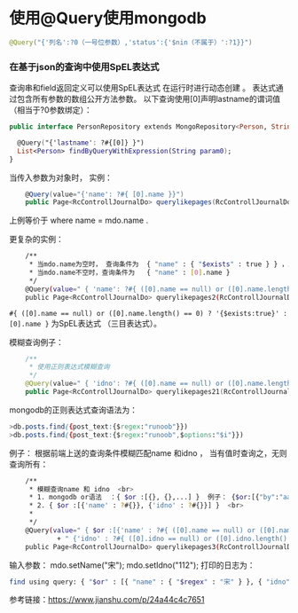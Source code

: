 # 使用@Query使用mongodb

```java
@Query("{'列名':?0（一号位参数）,'status':{'$nin（不属于）':?1}}")
```

### 在基于json的查询中使用SpEL表达式

查询串和field返回定义可以使用SpEL表达式 在运行时进行动态创建 。
 表达式通过包含所有参数的数组公开方法参数。 以下查询使用[0]声明lastname的谓词值（相当于?0参数绑定）：



```kotlin
public interface PersonRepository extends MongoRepository<Person, String>

  @Query("{'lastname': ?#{[0]} }")
  List<Person> findByQueryWithExpression(String param0);
}
```

当传入参数为对象时， 实例：



```csharp
    @Query(value="{'name': ?#{ [0].name }}")
    public Page<RcControllJournalDo> querylikepages(RcControllJournalDo mdo, Pageable pageable);
```

上例等价于 where name = mdo.name .

更复杂的实例：



```bash
    /**
     * 当mdo.name为空时， 查询条件为  { "name" : { "$exists" : true } } ，即查询所有name列存在的记录（包括值为null的记录，但是对于没有name列的查询不到） ；
     * 当mdo.name不空时，查询条件为   { "name" : [0].name }
     */
    @Query(value=" { 'name': ?#{ ([0].name == null) or ([0].name.length() == 0)  ? '{$exists:true}' : [0].name } } ")
    public Page<RcControllJournalDo> querylikepages2(RcControllJournalDo mdo, Pageable pageable);
```

`#{ ([0].name == null) or ([0].name.length() == 0) ? '{$exists:true}' : [0].name }` 为SpEL表达式  （三目表达式）。

模糊查询例子：



```kotlin
    /**
     * 使用正则表达式模糊查询 
     */
    @Query(value=" { 'idno': ?#{ ([0].name == null) or ([0].name.length() == 0)  ? {$exists:true} : {$regex: [0].name } } } ")
    public Page<RcControllJournalDo> querylikepages21(RcControllJournalDo mdo, Pageable pageable);
```

mongodb的正则表达式查询语法为：



```css
>db.posts.find({post_text:{$regex:"runoob"}})
>db.posts.find({post_text:{$regex:"runoob",$options:"$i"}}) 
```

例子：
 根据前端上送的查询条件模糊匹配name 和idno  ， 当有值时查询之，无则查询所有：



```bash
    /**
     * 模糊查询name 和 idno  <br>
     * 1. mongodb or语法  ：{ $or :[{}, {},...] }  例子： {$or:[{"by":"aaa"} , {"title": "bbb"}]}  ， 即 where by=aaa or title=bbb <BR>
     * 2. { $or :[{'name' : ?#{}}, {'idno' : ?#{}}] }  <br>
     * 
     */
    @Query(value=" { $or :[{'name' : ?#{ ([0].name == null) or ([0].name.length() == 0)  ? '{$exists:true}' :  {$regex:[0].name} }},"
            + " {'idno' : ?#{ ([0].idno == null) or ([0].idno.length() == 0)  ? '{$exists:true}' : {$regex: [0].idno} }}] } ")
    public Page<RcControllJournalDo> querylikepages3(RcControllJournalDo mdo, Pageable pageable);
```

输入参数：
 mdo.setName("宋");
 mdo.setIdno("112");
 打印的日志为：



```bash
find using query: { "$or" : [{ "name" : { "$regex" : "宋" } }, { "idno" : { "$regex" : "112" 
```





参考链接：https://www.jianshu.com/p/24a44c4c7651
